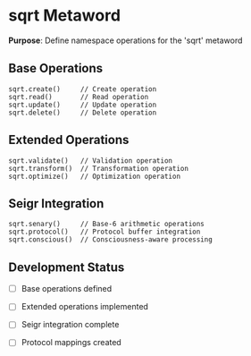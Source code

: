 # sqrt Metaword

**Purpose**: Define namespace operations for the 'sqrt' metaword

## Base Operations

```hyphos
sqrt.create()     // Create operation
sqrt.read()       // Read operation  
sqrt.update()     // Update operation
sqrt.delete()     // Delete operation
```

## Extended Operations

```hyphos
sqrt.validate()   // Validation operation
sqrt.transform()  // Transformation operation
sqrt.optimize()   // Optimization operation
```

## Seigr Integration

```hyphos
sqrt.senary()     // Base-6 arithmetic operations
sqrt.protocol()   // Protocol buffer integration
sqrt.conscious()  // Consciousness-aware processing
```

## Development Status

- [ ] Base operations defined
- [ ] Extended operations implemented  
- [ ] Seigr integration complete
- [ ] Protocol mappings created

